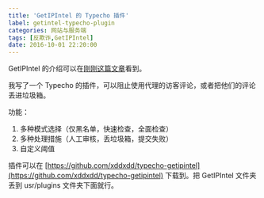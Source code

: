 ```yaml
---
title: 'GetIPIntel 的 Typecho 插件'
label: getintel-typecho-plugin
categories: 网站与服务端
tags: [反欺诈,GetIPIntel]
date: 2016-10-01 22:20:00
---
```

GetIPIntel 的介绍可以在[刚刚这篇文章](/article/modify-website/getipintel-anti-fraud.lantian)看到。

我写了一个 Typecho 的插件，可以阻止使用代理的访客评论，或者把他们的评论丢进垃圾箱。

功能：

1. 多种模式选择（仅黑名单，快速检查，全面检查）
2. 多种处理措施（人工审核，丢垃圾箱，提交失败）
3. 自定义阈值

插件可以在 [https://github.com/xddxdd/typecho-getipintel](https://github.com/xddxdd/typecho-getipintel) 下载到。把 GetIPIntel 文件夹丢到 usr/plugins 文件夹下面就行。
